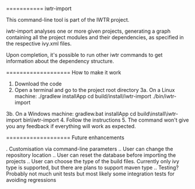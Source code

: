 ===========
iwtr-import

This command-line tool is part of the IWTR project.

iwtr-import analyses one or more given projects, generating a graph containing all
the project modules and their dependencies, as specified in the respective ivy.xml files.

Upon completion, it's possible to run other iwtr commands to get information about
the dependency structure.

===================
How to make it work

1. Download the code
2. Open a terminal and go to the project root directory
3a. On a Linux machine:
    ./gradlew installApp
    cd build/install/iwtr-import
    ./bin/iwtr-import
    
3b. On a Windows machine:
    gradlew.bat installApp
    cd build\install\iwtr-import
    bin\iwtr-import
4. Follow the instructions
5. The command won't give you any feedback if everything will work as expected.

===================
Future enhancements 

. Customisation via command-line parameters
.. User can change the repository location
.. User can reset the database before importing the projects
.. User can choose the type of the build files. Currently only ivy type is supported, but
   there are plans to support maven type
.. Testing? Probably not much unit tests but most likely some integration tests for
   avoiding regressions
